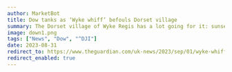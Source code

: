 ```yaml
---
author: MarketBot
title: Dow tanks as ‘Wyke whiff’ befouls Dorset village
summary: The Dorset village of Wyke Regis has a lot going for it: sunsets across Lyme Bay, views of <a href="https://www.visit-dorset.com/listing/chesil-beach/130690301/">Chesil Beach’s</a> spectacular pebbly sweep, proximity to great swimming and sailing spots.
image: down1.png
tags: ["News", "Dow", "^DJI"]
date: 2023-08-31
redirect_to: https://www.theguardian.com/uk-news/2023/sep/01/wyke-whiff-befouls-dorset-village-angry-residents-had-enough
redirect_enabled: true
---
```

